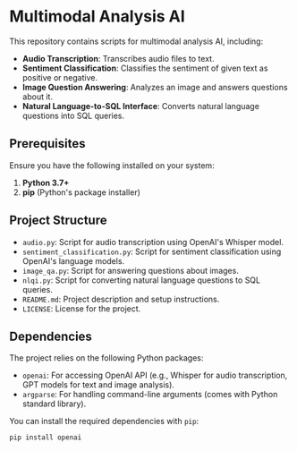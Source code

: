 # Multimodal Analysis AI

This repository contains scripts for multimodal analysis AI, including:
- **Audio Transcription**: Transcribes audio files to text.
- **Sentiment Classification**: Classifies the sentiment of given text as positive or negative.
- **Image Question Answering**: Analyzes an image and answers questions about it.
- **Natural Language-to-SQL Interface**: Converts natural language questions into SQL queries.

## Prerequisites

Ensure you have the following installed on your system:

1. **Python 3.7+**
2. **pip** (Python's package installer)

## Project Structure

- `audio.py`: Script for audio transcription using OpenAI's Whisper model.
- `sentiment_classification.py`: Script for sentiment classification using OpenAI's language models.
- `image_qa.py`: Script for answering questions about images.
- `nlqi.py`: Script for converting natural language questions to SQL queries.
- `README.md`: Project description and setup instructions.
- `LICENSE`: License for the project.

## Dependencies

The project relies on the following Python packages:

- `openai`: For accessing OpenAI API (e.g., Whisper for audio transcription, GPT models for text and image analysis).
- `argparse`: For handling command-line arguments (comes with Python standard library).
  
You can install the required dependencies with `pip`:

```bash
pip install openai
